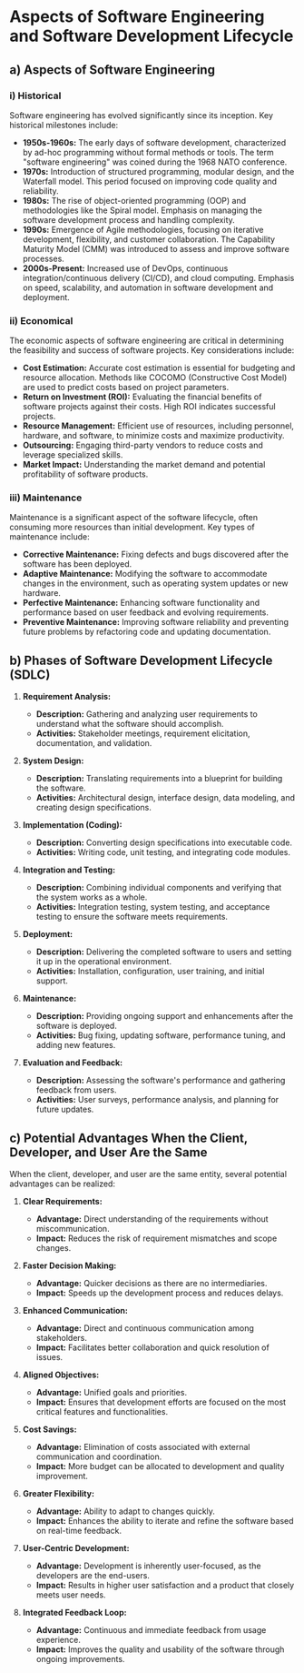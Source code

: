 # Aspects of Software Engineering and Software Development Lifecycle

## a) Aspects of Software Engineering

### i) Historical
Software engineering has evolved significantly since its inception. Key historical milestones include:
- **1950s-1960s:** The early days of software development, characterized by ad-hoc programming without formal methods or tools. The term "software engineering" was coined during the 1968 NATO conference.
- **1970s:** Introduction of structured programming, modular design, and the Waterfall model. This period focused on improving code quality and reliability.
- **1980s:** The rise of object-oriented programming (OOP) and methodologies like the Spiral model. Emphasis on managing the software development process and handling complexity.
- **1990s:** Emergence of Agile methodologies, focusing on iterative development, flexibility, and customer collaboration. The Capability Maturity Model (CMM) was introduced to assess and improve software processes.
- **2000s-Present:** Increased use of DevOps, continuous integration/continuous delivery (CI/CD), and cloud computing. Emphasis on speed, scalability, and automation in software development and deployment.

### ii) Economical
The economic aspects of software engineering are critical in determining the feasibility and success of software projects. Key considerations include:
- **Cost Estimation:** Accurate cost estimation is essential for budgeting and resource allocation. Methods like COCOMO (Constructive Cost Model) are used to predict costs based on project parameters.
- **Return on Investment (ROI):** Evaluating the financial benefits of software projects against their costs. High ROI indicates successful projects.
- **Resource Management:** Efficient use of resources, including personnel, hardware, and software, to minimize costs and maximize productivity.
- **Outsourcing:** Engaging third-party vendors to reduce costs and leverage specialized skills.
- **Market Impact:** Understanding the market demand and potential profitability of software products.

### iii) Maintenance
Maintenance is a significant aspect of the software lifecycle, often consuming more resources than initial development. Key types of maintenance include:
- **Corrective Maintenance:** Fixing defects and bugs discovered after the software has been deployed.
- **Adaptive Maintenance:** Modifying the software to accommodate changes in the environment, such as operating system updates or new hardware.
- **Perfective Maintenance:** Enhancing software functionality and performance based on user feedback and evolving requirements.
- **Preventive Maintenance:** Improving software reliability and preventing future problems by refactoring code and updating documentation.

## b) Phases of Software Development Lifecycle (SDLC)

1. **Requirement Analysis:**
   - **Description:** Gathering and analyzing user requirements to understand what the software should accomplish.
   - **Activities:** Stakeholder meetings, requirement elicitation, documentation, and validation.

2. **System Design:**
   - **Description:** Translating requirements into a blueprint for building the software.
   - **Activities:** Architectural design, interface design, data modeling, and creating design specifications.

3. **Implementation (Coding):**
   - **Description:** Converting design specifications into executable code.
   - **Activities:** Writing code, unit testing, and integrating code modules.

4. **Integration and Testing:**
   - **Description:** Combining individual components and verifying that the system works as a whole.
   - **Activities:** Integration testing, system testing, and acceptance testing to ensure the software meets requirements.

5. **Deployment:**
   - **Description:** Delivering the completed software to users and setting it up in the operational environment.
   - **Activities:** Installation, configuration, user training, and initial support.

6. **Maintenance:**
   - **Description:** Providing ongoing support and enhancements after the software is deployed.
   - **Activities:** Bug fixing, updating software, performance tuning, and adding new features.

7. **Evaluation and Feedback:**
   - **Description:** Assessing the software's performance and gathering feedback from users.
   - **Activities:** User surveys, performance analysis, and planning for future updates.

## c) Potential Advantages When the Client, Developer, and User Are the Same

When the client, developer, and user are the same entity, several potential advantages can be realized:

1. **Clear Requirements:**
   - **Advantage:** Direct understanding of the requirements without miscommunication.
   - **Impact:** Reduces the risk of requirement mismatches and scope changes.

2. **Faster Decision Making:**
   - **Advantage:** Quicker decisions as there are no intermediaries.
   - **Impact:** Speeds up the development process and reduces delays.

3. **Enhanced Communication:**
   - **Advantage:** Direct and continuous communication among stakeholders.
   - **Impact:** Facilitates better collaboration and quick resolution of issues.

4. **Aligned Objectives:**
   - **Advantage:** Unified goals and priorities.
   - **Impact:** Ensures that development efforts are focused on the most critical features and functionalities.

5. **Cost Savings:**
   - **Advantage:** Elimination of costs associated with external communication and coordination.
   - **Impact:** More budget can be allocated to development and quality improvement.

6. **Greater Flexibility:**
   - **Advantage:** Ability to adapt to changes quickly.
   - **Impact:** Enhances the ability to iterate and refine the software based on real-time feedback.

7. **User-Centric Development:**
   - **Advantage:** Development is inherently user-focused, as the developers are the end-users.
   - **Impact:** Results in higher user satisfaction and a product that closely meets user needs.

8. **Integrated Feedback Loop:**
   - **Advantage:** Continuous and immediate feedback from usage experience.
   - **Impact:** Improves the quality and usability of the software through ongoing improvements.

